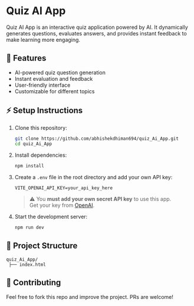 # Quiz AI App

Quiz AI App is an interactive quiz application powered by AI. It dynamically generates questions, evaluates answers, and provides instant feedback to make learning more engaging.

## 🚀 Features
- AI-powered quiz question generation  
- Instant evaluation and feedback  
- User-friendly interface  
- Customizable for different topics  

## ⚡ Setup Instructions

1. Clone this repository:
   ```bash
   git clone https://github.com/abhishekdhiman694/quiz_Ai_App.git
   cd quiz_Ai_App
   ```

2. Install dependencies:
   ```bash
   npm install
   ```

3. Create a `.env` file in the root directory and add your own API key:
   ```env
   VITE_OPENAI_API_KEY=your_api_key_here
   ```

   > ⚠️ You **must add your own secret API key** to use this app.  
   > Get your key from [OpenAI](https://platform.openai.com/).

4. Start the development server:
   ```bash
   npm run dev
   ```

## 📂 Project Structure
```
quiz_Ai_App/
 ├── index.html
```

## 🤝 Contributing
Feel free to fork this repo and improve the project. PRs are welcome!
